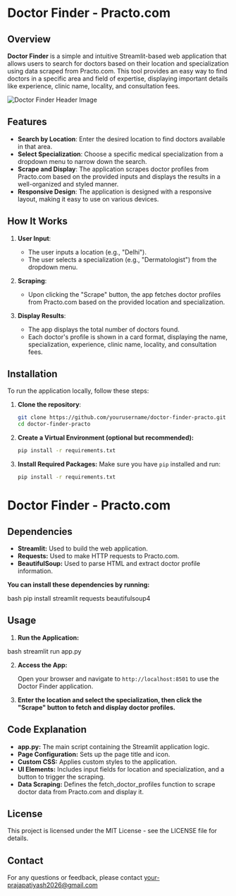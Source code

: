 # Doctor Finder - Practo.com

## Overview

**Doctor Finder** is a simple and intuitive Streamlit-based web application that allows users to search for doctors based on their location and specialization using data scraped from Practo.com. This tool provides an easy way to find doctors in a specific area and field of expertise, displaying important details like experience, clinic name, locality, and consultation fees.

![Doctor Finder Header Image](https://t4.ftcdn.net/jpg/02/74/73/01/360_F_274730119_ht4FXz4R6RnIJgPk7WeNALxxaf524Jrb.jpg)

## Features

- **Search by Location**: Enter the desired location to find doctors available in that area.
- **Select Specialization**: Choose a specific medical specialization from a dropdown menu to narrow down the search.
- **Scrape and Display**: The application scrapes doctor profiles from Practo.com based on the provided inputs and displays the results in a well-organized and styled manner.
- **Responsive Design**: The application is designed with a responsive layout, making it easy to use on various devices.

## How It Works

1. **User Input**:
   - The user inputs a location (e.g., "Delhi").
   - The user selects a specialization (e.g., "Dermatologist") from the dropdown menu.

2. **Scraping**:
   - Upon clicking the "Scrape" button, the app fetches doctor profiles from Practo.com based on the provided location and specialization.

3. **Display Results**:
   - The app displays the total number of doctors found.
   - Each doctor's profile is shown in a card format, displaying the name, specialization, experience, clinic name, locality, and consultation fees.

## Installation

To run the application locally, follow these steps:

1. **Clone the repository**:

   ```bash
   git clone https://github.com/yourusername/doctor-finder-practo.git
   cd doctor-finder-practo
2. **Create a Virtual Environment (optional but recommended):**

    ```bash
    pip install -r requirements.txt
3. **Install Required Packages:**
    Make sure you have `pip` installed and run:

   ```bash
   pip install -r requirements.txt
   ```
# Doctor Finder - Practo.com

## Dependencies

- **Streamlit:** Used to build the web application.
- **Requests:** Used to make HTTP requests to Practo.com.
- **BeautifulSoup:** Used to parse HTML and extract doctor profile information.

**You can install these dependencies by running:**
 
bash
  pip install streamlit requests beautifulsoup4


## Usage

1. **Run the Application:**

   
bash
   streamlit run app.py

2. **Access the App:**

   Open your browser and navigate to `http://localhost:8501` to use the Doctor Finder application.

3. **Enter the location and select the specialization, then click the "Scrape" button to fetch and display doctor profiles.**

## Code Explanation
- **app.py:** The main script containing the Streamlit application logic.
- **Page Configuration:** Sets up the page title and icon.
- **Custom CSS:** Applies custom styles to the application.
- **UI Elements:** Includes input fields for location and specialization, and a button to trigger the scraping.
- **Data Scraping:** Defines the fetch_doctor_profiles function to scrape doctor data from Practo.com and display it.

## License
This project is licensed under the MIT License - see the LICENSE file for details.

## Contact
For any questions or feedback, please contact your-prajapatiyash2026@gmail.com


